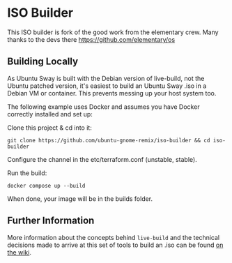 # ISO Builder

This ISO builder is fork of the good work from the elementary crew.  Many thanks to the devs there https://github.com/elementary/os

## Building Locally

As Ubuntu Sway is built with the Debian version of live-build, not the Ubuntu patched version, it's easiest to build an Ubuntu Sway .iso in a Debian VM or container. This prevents messing up your host system too.

The following example uses Docker and assumes you have Docker correctly installed and set up:

Clone this project & cd into it:

```shell
git clone https://github.com/ubuntu-gnome-remix/iso-builder && cd iso-builder
```

Configure the channel in the etc/terraform.conf (unstable, stable).

Run the build:

```shell
docker compose up --build
```

When done, your image will be in the builds folder.

## Further Information

More information about the concepts behind `live-build` and the technical decisions made to arrive at this set of tools to build an .iso can be found [on the wiki](https://github.com/elementary/os/wiki/Building-iso-Images).
